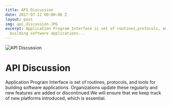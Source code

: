 ```yaml
---
title: API Discussion
date: 2017-07-12 00:00:00 Z
layout: post
img: api_discussion.JPG
excerpt: Application Program Interface is set of routines,protocols, and tools for
  building software applications...
---
```


![API Discussion]({{site.baseurl}}/images/api_discussion.JPG)

# API Discussion
Application Program Interface is set of routines,
protocols, and tools for building software applications.
Organizations update these regularly and new features
are added or discontinued.We will ensure that we keep
track of new platforms introduced, which is essential.


